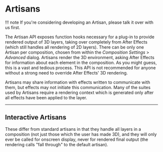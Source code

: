 # Artisans

!!! note
 If you're considering developing an Artisan, please talk it over with us first.

The Artisan API exposes function hooks necessary for a plug-in to provide rendered output of 3D layers, taking over completely from After Effects (which still handles all rendering of 2D layers). There can be only one Artisan per composition, chosen from within the *Composition Settings* > *Advanced* dialog. Artisans render the 3D environment, asking After Effects for information about each element in the composition. As you might guess, this is a vast and tedious process. This API is not recommended for anyone without a strong need to override After Effects' 3D rendering.

Artisans may share information with effects written to communicate with them, but effects may not initiate this communication. Many of the suites used by Artisans require a rendering context which is generated only after all effects have been applied to the layer.

---

## Interactive Artisans

These differ from standard artisans in that they handle all layers in a composition (not just those which the user has made 3D), and they will only ever be called for onscreen display, never for rendered final output (the rendering calls "fall through" to the default artisan).
